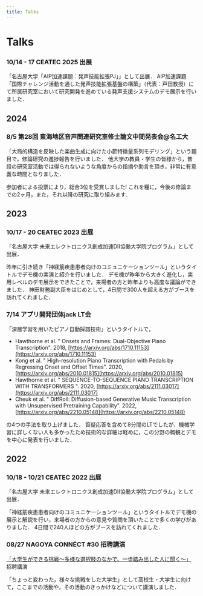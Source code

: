 ```yaml
---
title: Talks
---
```


# Talks

### 10/14 - 17 CEATEC 2025 出展
「名古屋大学「AIP加速課題：発声技能拡張PJ」」として出展．
AIP加速課題「国際チャレンジ活動を通した発声技能拡張基盤の構築」（代表：戸田教授）にて所属研究室において研究開発を進めている発声支援システムのデモ展示を行いました．

## 2024

### 8/5 第28回 東海地区音声関連研究室修士論文中間発表会@名工大
「大局的構造を反映した楽曲生成に向けた小節特徴量系列モデリング」という題目で，修論研究の進捗報告を行いました．
他大学の教員・学生の皆様から，普段の研究室活動では得られないような角度からの指摘や助言を頂き，非常に有意義な時間となりました．

参加者による投票により，総合3位を受賞しました! これを糧に，今後の修論までの2ヶ月，また，それ以降の研究に取り組みます．

## 2023

### 10/17 - 20 CEATEC 2023 出展
「名古屋大学 未来エレクトロニクス創成加速DII協働大学院プログラム」として出展．

昨年に引き続き「神経筋疾患患者向けのコミュニケーションツール」というタイトルでデモ機の実演と紹介を行いました．
デモ機が昨年から大きく進化し，実用レベルのデモ展示をできたことで，来場者の方と昨年よりも高度な議論ができました．
神田財務副大臣をはじめとして，4日間で300人を超える方がブースを訪れてくれました．

### 7/14 アプリ開発団体jack LT会
「深層学習を用いたピアノ自動採譜技術」というタイトルで，

- Hawthorne et al. " Onsets and Frames:  Dual-Objective Piano Transcription". 2018, [https://arxiv.org/abs/1710.11153](https://arxiv.org/abs/1710.11153)
- Kong et al. " High-resolution Piano Transcription with Pedals by Regressing Onset and Offset Times". 2020, [https://arxiv.org/abs/2010.01815](https://arxiv.org/abs/2010.01815)
- Hawthorne et al. " SEQUENCE-TO-SEQUENCE PIANO TRANSCRIPTION WITH TRANSFORMERS ". 2020, [https://arxiv.org/abs/2111.03017](https://arxiv.org/abs/2111.03017)
- Cheuk et al. " DiffRoll: Diffusion-based Generative Music Transcription with Unsupervised Pretraining Capability". 2022, [https://arxiv.org/abs/2210.05148](https://arxiv.org/abs/2210.05148)

の4つの手法を取り上げました．
質疑応答を含めて8分間のLTでしたが，機械学習に詳しくない人も多かったため技術的な詳細は軽めに，この分野の概観とデモを中心に発表を行いました．

## 2022

### 10/18 - 10/21 CEATEC 2022 出展
「名古屋大学 未来エレクトロニクス創成加速DII協働大学院プログラム」として出展．

「神経筋疾患患者向けのコミュニケーションツール」というタイトルでデモ機の展示と解説を行い，来場者の方からの意見や質問を頂いたことで多くの学びがありました．
4日間で240人ほどの方がブースを訪れてくれました．

### 08/27 NAGOYA CONNÉCT #30 招聘講演
[「大学生ができる挑戦〜多様な選択肢のなかで、一歩踏み出した人に聞く〜」](https://venturecafetokyo.org/sessions/challenges-by-students/) 招聘講演

「ちょっと変わった，様々な挑戦をした大学生」として高校生・大学生に向けて，ここまでの活動や，その活動のきっかけなどについて講演しました．
